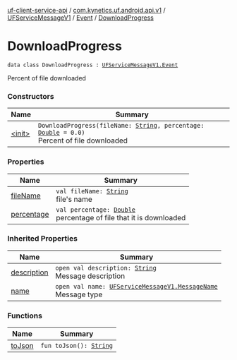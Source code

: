 [uf-client-service-api](../../../../index.md) / [com.kynetics.uf.android.api.v1](../../../index.md) / [UFServiceMessageV1](../../index.md) / [Event](../index.md) / [DownloadProgress](./index.md)

# DownloadProgress

`data class DownloadProgress : `[`UFServiceMessageV1.Event`](../index.md)

Percent of file downloaded

### Constructors

| Name | Summary |
|---|---|
| [&lt;init&gt;](-init-.md) | `DownloadProgress(fileName: `[`String`](https://kotlinlang.org/api/latest/jvm/stdlib/kotlin/-string/index.html)`, percentage: `[`Double`](https://kotlinlang.org/api/latest/jvm/stdlib/kotlin/-double/index.html)` = 0.0)`<br>Percent of file downloaded |

### Properties

| Name | Summary |
|---|---|
| [fileName](file-name.md) | `val fileName: `[`String`](https://kotlinlang.org/api/latest/jvm/stdlib/kotlin/-string/index.html)<br>file's name |
| [percentage](percentage.md) | `val percentage: `[`Double`](https://kotlinlang.org/api/latest/jvm/stdlib/kotlin/-double/index.html)<br>percentage of file that it is downloaded |

### Inherited Properties

| Name | Summary |
|---|---|
| [description](../description.md) | `open val description: `[`String`](https://kotlinlang.org/api/latest/jvm/stdlib/kotlin/-string/index.html)<br>Message description |
| [name](../name.md) | `open val name: `[`UFServiceMessageV1.MessageName`](../../-message-name/index.md)<br>Message type |

### Functions

| Name | Summary |
|---|---|
| [toJson](to-json.md) | `fun toJson(): `[`String`](https://kotlinlang.org/api/latest/jvm/stdlib/kotlin/-string/index.html) |
